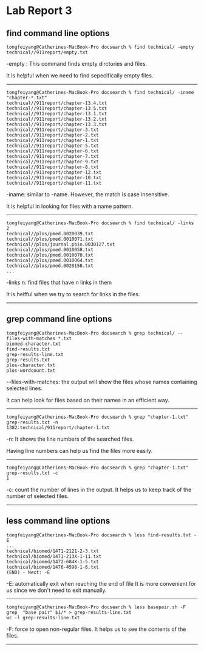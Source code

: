 # Lab Report 3
## find command line options 
```
tongfeiyang@Catherines-MacBook-Pro docsearch % find technical/ -empty              
technical//911report/empty.txt
```
-empty : This command finds empty dirctories and files. 

It is helpful when we need to find sepecifically empty files. 
***

```
tongfeiyang@Catherines-MacBook-Pro docsearch % find technical/ -iname "chapter-*.txt"
technical//911report/chapter-13.4.txt
technical//911report/chapter-13.5.txt
technical//911report/chapter-13.1.txt
technical//911report/chapter-13.2.txt
technical//911report/chapter-13.3.txt
technical//911report/chapter-3.txt
technical//911report/chapter-2.txt
technical//911report/chapter-1.txt
technical//911report/chapter-5.txt
technical//911report/chapter-6.txt
technical//911report/chapter-7.txt
technical//911report/chapter-9.txt
technical//911report/chapter-8.txt
technical//911report/chapter-12.txt
technical//911report/chapter-10.txt
technical//911report/chapter-11.txt
```
-iname: similar to -name. However, the match is case insensitive. 

It is helpful in looking for files with a name pattern. 
***

```
tongfeiyang@Catherines-MacBook-Pro docsearch % find technical/ -links 2
technical//plos/pmed.0020039.txt
technical//plos/pmed.0010071.txt
technical//plos/journal.pbio.0030127.txt
technical//plos/pmed.0010058.txt
technical//plos/pmed.0010070.txt
technical//plos/pmed.0010064.txt
technical//plos/pmed.0020158.txt
...
```
-links n: find files that have n links in them

It is helfful when we try to search for links in the files. 
***
## grep command line options
```
tongfeiyang@Catherines-MacBook-Pro docsearch % grep technical/ --files-with-matches *.txt  
biomed-character.txt
find-results.txt
grep-results-line.txt
grep-results.txt
plos-character.txt
plos-wordcount.txt
```
--files-with-matches: the output will show the files whose names containing selected lines. 

It can help look for files based on their names in an efficient way.
***

```
tongfeiyang@Catherines-MacBook-Pro docsearch % grep "chapter-1.txt" grep-results.txt -n
1382:technical/911report/chapter-1.txt
```
-n: It shows the line numbers of the searched files. 

Having line numbers can help us find the files more easily.
***

```
tongfeiyang@Catherines-MacBook-Pro docsearch % grep "chapter-1.txt" grep-results.txt -c
1
```
-c: count the number of lines in the output. 
It helps us to keep track of the number of selected files. 
***

## less command line options
```
tongfeiyang@Catherines-MacBook-Pro docsearch % less find-results.txt -E
...
technical/biomed/1471-2121-2-3.txt
technical/biomed/1471-213X-1-11.txt
technical/biomed/1472-684X-1-5.txt
technical/biomed/1476-4598-1-6.txt
(END) - Next: -E
```

-E: automatically exit when reaching the end of file
It is more convenient for us since we don't need to exit manually. 
***

```
tongfeiyang@Catherines-MacBook-Pro docsearch % less basepair.sh -F
grep  "base pair" $1/* > grep-results-line.txt
wc -l grep-results-line.txt
```

-F: force to open non-regular files.
It helps us to see the contents of the files. 
***

